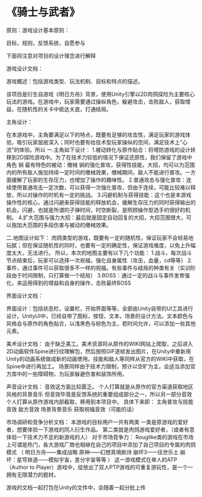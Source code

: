# 《骑士与武者》

原则：游戏设计基本原则：

目标，规则，反馈系统，自愿参与

下面将注意对项目的设计理念进行解释

游戏设计文档：

游戏概述：包括游戏类型、玩法机制、目标和特点的描述。

该项目是衍生自游戏《明日方舟》背景，使用Unity引擎以2D肉鸽探险为主要核心玩法的游戏。在游戏中，玩家需要通过操纵角色，躲避攻击，击败敌人，获取增益，在随机性的关卡中抵达关底，打通结局。

主角设计：

在本游戏中，主角要满足以下的特点，既要有足够的攻击性，满足玩家的游戏体验，吸引玩家层层深入；同时也要有给技术型玩家操纵的空间，满足技术上“心流”的体验。所以
一.主角如下设计：
1.被动转化与原作贴合：将塔防游戏的设计转移到2D探险游戏中。为了在技术力较低的情况下保证还原性，我们保留了游戏中角色 锏 最有特色的被动：缴械
锏的强化普攻，获得性技能，大招，均可以为范围内的所有敌人施加持续一定时间的缴械效果，缴械期间，敌人不能进行普攻。一方面缓解了玩家的生存压力，也增加了操作的趣味性。
2.普通攻击与强化普攻：连续使用普通攻击一定次数，可以获得一次强化普攻，但由于连续，可能比较难以释放，所以对操作的时机有一定的挑战。
3.闪避机制与获得技能：这个也是本游戏操作性的核心，通过闪避来获得技能的释放机会，缓解生存压力的同时获得输出的机会。闪避，也就是所谓的子弹时间，时空断裂，是照顾操作型选手的很好的机制。
4.扩大范围与强力大招：最后就是固定自动回复的大招，大招范围很大，可以施加大范围的多段伤害与被动的缴械效果。

二.地图设计如下：
肉鸽类型的游戏，既要有一定的随机性，保证玩家不会轻易地玩腻；但在保证随机性的同时，也要有一定的确定性，保证游戏难度，以免上升幅度太大，无法进行。
所以，本次的地图主要有以下几个功能：
1.战斗，每次战斗节点结束后，玩家可以选择一次祝福，强化自身属性（攻击，血量，cd等等）
2.事件，通过事件可以获取很多不一样的祝福，有些事件与结局的种类有关（实训阶段由于时间限制，只打算做一个结局）
3.BOSS：通过一定的战斗与事件发育强化，来运用得到的增益和自身的操作，击败最终BOSS


界面设计文档：

界面设计：包括状态栏，设置栏，开始界面等等，全部由Unity自带的UI工具进行设计。UnityUI中，已经自带了图标，按钮，文本，场景的设计方法。文本颜色与风格会与原作的角色贴合，以浅黑色与棕色为主，若时间允许，可以添加一些其他元素。

美术设计文档：
由于缺乏美工。美术资源将从原作的WIKI网站上爬取，之后进入2D动画软件Spine进行纹理解包，然后按照GIF逐帧发出图片，在Unity中重新用Unity的动画系统做成新的动画使用。技能和敌人等同样从官方的WIKI中获取，在Spine中进行再加工。
场景同样由于技术力限制，预计以空旷为主，会适当添加官方库中的一些障碍物，为玩家躲避伤害和装饰所用。

声音设计文档：
音效这方面比较匮乏。
个人打算就是从原作的官方渠道获取地区风格的背景音乐
但音效毕竟是反馈系统的重要组成部分之一，所以另一部分音效个人打算从原作游戏内部截取，移用到本项目中。
具体下来即：
主角普攻与技能音效
敌方音效
场景背景音乐
获取祝福音效（可能的话）


市场调研和竞争分析文档：
本游戏的目标用户一共有两类
一类是原游戏的爱好者，想要体验一下游戏的同人衍生作品。
第二类就是肉鸽游戏爱好者，（或者有意体验一下技术力不足的新游戏的人）
对于市场竞争力：
Rouglike类的游戏在市场上可谓是热门，各大游戏厂商也相继在自己的项目中添加了自己项目的专属的肉鸽模式
（
明日方舟——集成战略
原神——幻想真境剧诗
崩坏3——往世乐土
崩坏：星穹铁道——模拟宇宙，差分宇宙等等
）
这一游戏模式在单人的ATP（Author to Player）游戏中，绽放出了双人PTP游戏的可重复游玩性，是一个一拥有无限潜力的题材。


游戏的文档一起打包在Unity的文件中，会随着一起分批上传
